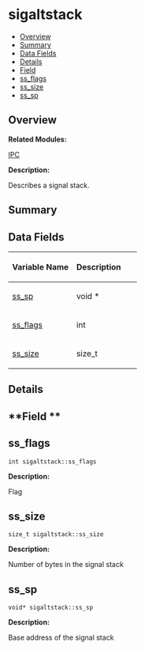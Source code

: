 # sigaltstack<a name="ZH-CN_TOPIC_0000001055358156"></a>

-   [Overview](#section1699142902165637)
-   [Summary](#section1360507147165637)
-   [Data Fields](#pub-attribs)
-   [Details](#section1075425471165637)
-   [Field](#section2052765666165637)
-   [ss\_flags](#a173db1abf4231d1850b2595a01ebc9e2)
-   [ss\_size](#a0a5016360b089485d55a5ad785f5bddc)
-   [ss\_sp](#a378427adf55664600553c3388b894d41)

## **Overview**<a name="section1699142902165637"></a>

**Related Modules:**

[IPC](IPC.md)

**Description:**

Describes a signal stack. 

## **Summary**<a name="section1360507147165637"></a>

## Data Fields<a name="pub-attribs"></a>

<a name="table2088720108165637"></a>
<table><thead align="left"><tr id="row1121749096165637"><th class="cellrowborder" valign="top" width="50%" id="mcps1.1.3.1.1"><p id="p245570478165637"><a name="p245570478165637"></a><a name="p245570478165637"></a>Variable Name</p>
</th>
<th class="cellrowborder" valign="top" width="50%" id="mcps1.1.3.1.2"><p id="p31716264165637"><a name="p31716264165637"></a><a name="p31716264165637"></a>Description</p>
</th>
</tr>
</thead>
<tbody><tr id="row2078630962165637"><td class="cellrowborder" valign="top" width="50%" headers="mcps1.1.3.1.1 "><p id="p771030490165637"><a name="p771030490165637"></a><a name="p771030490165637"></a><a href="sigaltstack.md#a378427adf55664600553c3388b894d41">ss_sp</a></p>
</td>
<td class="cellrowborder" valign="top" width="50%" headers="mcps1.1.3.1.2 "><p id="p1704992434165637"><a name="p1704992434165637"></a><a name="p1704992434165637"></a>void * </p>
</td>
</tr>
<tr id="row338966528165637"><td class="cellrowborder" valign="top" width="50%" headers="mcps1.1.3.1.1 "><p id="p536827756165637"><a name="p536827756165637"></a><a name="p536827756165637"></a><a href="sigaltstack.md#a173db1abf4231d1850b2595a01ebc9e2">ss_flags</a></p>
</td>
<td class="cellrowborder" valign="top" width="50%" headers="mcps1.1.3.1.2 "><p id="p1740110330165637"><a name="p1740110330165637"></a><a name="p1740110330165637"></a>int </p>
</td>
</tr>
<tr id="row1545462420165637"><td class="cellrowborder" valign="top" width="50%" headers="mcps1.1.3.1.1 "><p id="p843773560165637"><a name="p843773560165637"></a><a name="p843773560165637"></a><a href="sigaltstack.md#a0a5016360b089485d55a5ad785f5bddc">ss_size</a></p>
</td>
<td class="cellrowborder" valign="top" width="50%" headers="mcps1.1.3.1.2 "><p id="p559187912165637"><a name="p559187912165637"></a><a name="p559187912165637"></a>size_t </p>
</td>
</tr>
</tbody>
</table>

## **Details**<a name="section1075425471165637"></a>

## **Field **<a name="section2052765666165637"></a>

## ss\_flags<a name="a173db1abf4231d1850b2595a01ebc9e2"></a>

```
int sigaltstack::ss_flags
```

 **Description:**

Flag 

## ss\_size<a name="a0a5016360b089485d55a5ad785f5bddc"></a>

```
size_t sigaltstack::ss_size
```

 **Description:**

Number of bytes in the signal stack 

## ss\_sp<a name="a378427adf55664600553c3388b894d41"></a>

```
void* sigaltstack::ss_sp
```

 **Description:**

Base address of the signal stack 

